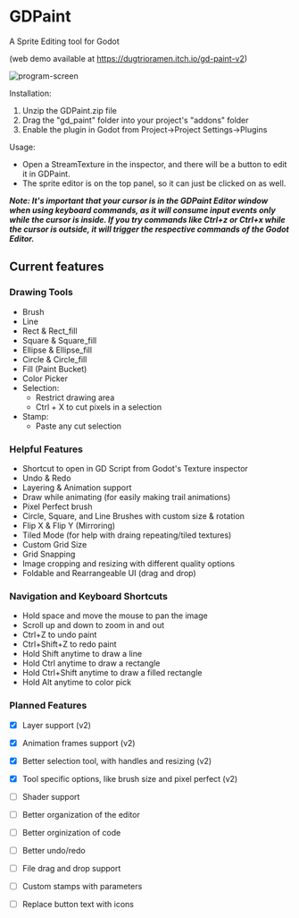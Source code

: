 # GDPaint
A Sprite Editing tool for Godot 

(web demo available at https://dugtrioramen.itch.io/gd-paint-v2)

<!-- ![Look at the GDPaint Editor](https://i.imgur.com/LPq3sPx.jpg) -->
![program-screen](https://user-images.githubusercontent.com/54819319/182956410-08330231-8c59-4e4d-a64e-faf6e476003f.jpg)


Installation:

1. Unzip the GDPaint.zip file
1. Drag the "gd_paint" folder into your project's "addons" folder
1. Enable the plugin in Godot from Project->Project Settings->Plugins

Usage:
- Open a StreamTexture in the inspector, and there will be a button to edit it in GDPaint.
- The sprite editor is on the top panel, so it can just be clicked on as well.

***Note: It's important that your cursor is in the GDPaint Editor window when using keyboard commands, as it will consume input events only while the cursor is inside. 
      If you try commands like Ctrl+z or Ctrl+x while the cursor is outside, it will trigger the respective commands of the Godot Editor.***

## Current features

### Drawing Tools
- Brush
- Line
- Rect & Rect_fill
- Square & Square_fill
- Ellipse & Ellipse_fill
- Circle & Circle_fill
- Fill (Paint Bucket)
- Color Picker
- Selection:
  - Restrict drawing area
  - Ctrl + X to cut pixels in a selection
- Stamp:
  - Paste any cut selection

### Helpful Features
- Shortcut to open in GD Script from Godot's Texture inspector
- Undo & Redo
- Layering & Animation support
- Draw while animating (for easily making trail animations)
- Pixel Perfect brush
- Circle, Square, and Line Brushes with custom size & rotation
- Flip X & Flip Y (Mirroring)
- Tiled Mode (for help with draing repeating/tiled textures)
- Custom Grid Size
- Grid Snapping
- Image cropping and resizing with different quality options
- Foldable and Rearrangeable UI (drag and drop)

### Navigation and Keyboard Shortcuts
- Hold space and move the mouse to pan the image
- Scroll up and down to zoom in and out
- Ctrl+Z to undo paint
- Ctrl+Shift+Z to redo paint
- Hold Shift anytime to draw a line
- Hold Ctrl anytime to draw a rectangle
- Hold Ctrl+Shift anytime to draw a filled rectangle
- Hold Alt anytime to color pick

### Planned Features
- [x] Layer support (v2)
- [x] Animation frames support (v2)
- [x] Better selection tool, with handles and resizing (v2)
- [x] Tool specific options, like brush size and pixel perfect (v2)
- [ ] Shader support
- [ ] Better organization of the editor
- [ ] Better orginization of code
- [ ] Better undo/redo 
- [ ] File drag and drop support 
- [ ] Custom stamps with parameters
- [ ] Replace button text with icons

